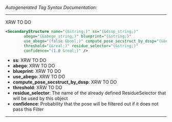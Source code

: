 _Autogenerated Tag Syntax Documentation:_

---
XRW TO DO

```xml
<SecondaryStructure name="(&string;)" ss="(&dssp_string;)"
        abego="(&abego_string;)" blueprint="(&string;)"
        use_abego="(false &bool;)" compute_pose_secstruct_by_dssp="(&bool;)"
        threshold="(&real;)" residue_selector="(&string;)"
        confidence="(1.0 &real;)" />
```

-   **ss**: XRW TO DO
-   **abego**: XRW TO DO
-   **blueprint**: XRW TO DO
-   **use_abego**: XRW TO DO
-   **compute_pose_secstruct_by_dssp**: XRW TO DO
-   **threshold**: XRW TO DO
-   **residue_selector**: The name of the already defined ResidueSelector that will be used by this object
-   **confidence**: Probability that the pose will be filtered out if it does not pass this Filter

---
